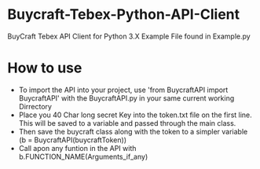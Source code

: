 # Buycraft-Tebex-Python-API-Client
BuyCraft Tebex API Client for Python 3.X
Example File found in Example.py

# How to use
 - To import the API into your project, use 'from BuycraftAPI import BuycraftAPI' with the BuycraftAPI.py in your same current working Dirrectory
 - Place you 40 Char long secret Key into the token.txt file on the first line. This will be saved to a variable and passed through the main class.
  - Then save the buycraft class along with the token to a simpler variable (b = BuycraftAPI(buycraftToken))
  - Call apon any funtion in the API with b.FUNCTION_NAME(Arguments_if_any)
